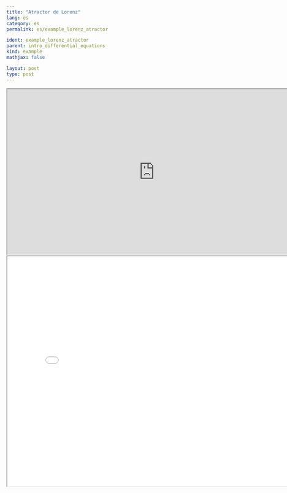 ```yaml
---
title: "Atractor de Lorenz"
lang: es
category: es
permalink: es/example_lorenz_atractor

ident: example_lorenz_atractor
parent: intro_differential_equations
kind: example
mathjax: false

layout: post
type: post
---
```


<div class="resource vid">
<iframe width="768" height="432"  align="middle"
src="http://www.youtube.com/embed/EXOLfmmwgAg?rel=0">
</iframe>
<a class="ori" href="/images/codes/lorenz_vid.blend"></a></div>

<div class="resource img"><iframe width="800" height="600" allowfullscreen src="/images/images/lorenz_3d.html"></iframe><a class="ori" href="/images/codes/lorenz_3d.blend" download></a></div>